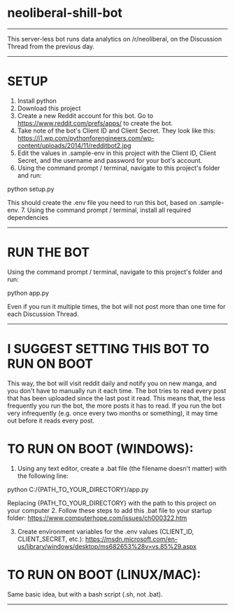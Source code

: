 # neoliberal-shill-bot
___________________


This server-less bot runs data analytics on /r/neoliberal, on the Discussion Thread from the previous day.
__________________________________________________________________________________


# SETUP
1. Install python
2. Download this project
3. Create a new Reddit account for this bot. Go to https://www.reddit.com/prefs/apps/ to create the bot.
4. Take note of the bot's Client ID and Client Secret. They look like this: https://i1.wp.com/pythonforengineers.com/wp-content/uploads/2014/11/redditbot2.jpg
5. Edit the values in .sample-env in this project with the Client ID, Client Secret, and the username and password for your bot's account.
6. Using the command prompt / terminal, navigate to this project's folder and run:

python setup.py        

This should create the .env file you need to run this bot, based on .sample-env.
7. Using the command prompt / terminal, install all required dependencies

_____________________________________________________________________________________


# RUN THE BOT  
Using the command prompt / terminal, navigate to this project's folder and run:

python app.py

Even if you run it multiple times, the bot will not post more than one time for each Discussion Thread.
_____________________________________________________________________________________


# I SUGGEST SETTING THIS BOT TO RUN ON BOOT
This way, the bot will visit reddit daily and notify you on new manga, and you don't have to manually run it each time. The bot tries to read every post that has been uploaded since the last post it read. This means that, the less frequently you run the bot, the more posts it has to read. If you run the bot very infrequently (e.g. once every two months or something), it may time out before it reads every post.

# TO RUN ON BOOT (WINDOWS):
1. Using any text editor, create a .bat file (the filename doesn't matter) with the following line:

python C:/{PATH_TO_YOUR_DIRECTORY}/app.py

Replacing {PATH_TO_YOUR_DIRECTORY} with the path to this project on your computer
2. Follow these steps to add this .bat file to your startup folder: https://www.computerhope.com/issues/ch000322.htm

3. Create environment variables for the .env values (CLIENT_ID, CLIENT_SECRET, etc.): https://msdn.microsoft.com/en-us/library/windows/desktop/ms682653%28v=vs.85%29.aspx

# TO RUN ON BOOT (LINUX/MAC):
 Same basic idea, but with a bash script (.sh, not .bat).
___________________________________________________________________________________